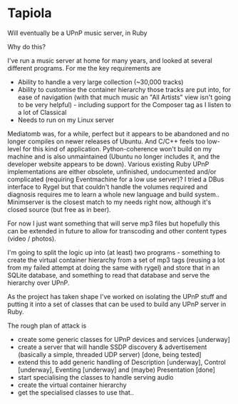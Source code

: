 # Tapiola
Will eventually be a UPnP music server, in Ruby

Why do this?

I've run a music server at home for many years, and looked at several different programs.  For me the key requirements are

- Ability to handle a very large collection (~30,000 tracks)
- Ability to customise the container hierarchy those tracks are put into, for ease of navigation (with that much music an "All Artists" view isn't going to be very helpful) - including support for the Composer tag as I listen to a lot of Classical
- Needs to run on my Linux server
 
Mediatomb was, for a while, perfect but it appears to be abandoned and no longer compiles on newer releases of Ubuntu.  And C/C++ feels too low-level for this kind of application.  Python-coherence won't build on my machine and is also unmaintained (Ubuntu no longer includes it, and the developer website appears to be down).  Various existing Ruby UPnP implementations are either obsolete, unfinished, undocumented and/or complicated (requiring Eventmachine for a low use server)?  I tried a DBus interface to Rygel but that couldn't handle the volumes required and diagnosis requires me to learn a whole new language and build system.. Minimserver is the closest match to my needs right now, although it's closed source (but free as in beer).

For now I just want something that will serve mp3 files but hopefully this can be extended in future to allow for transcoding and other content types (video / photos).

I'm going to split the logic up into (at least) two programs - something to create the virtual container hierarchy from a set of mp3 tags (reusing a lot from my failed attempt at doing the same with rygel) and store that in an SQLite database, and something to read that database and serve the hierarchy over UPnP.

As the project has taken shape I've worked on isolating the UPnP stuff and putting it into a set of classes that can be used to build any UPnP server in Ruby.


The rough plan of attack is

- create some generic classes for UPnP devices and services [underway]
- create a server that will handle SSDP discovery & advertisement (basically a simple, threaded UDP server) [done, being tested]
- extend this to add generic handling of Description [underway], Control [underway], Eventing [underway] and (maybe) Presentation [done]
- start specialising the classes to handle serving audio
- create the virtual container hierarchy
- get the specialised classes to use that..



